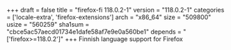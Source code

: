 +++
draft = false
title = "firefox-fi 118.0.2-1"
version = "118.0.2-1"
categories = ['locale-extra', 'firefox-extensions']
arch = "x86_64"
size = "509800"
usize = "560259"
sha1sum = "cbce5ac57aecd01734e1dafe58af7e9e0a560be1"
depends = "['firefox>=118.0.2']"
+++
Finnish language support for Firefox